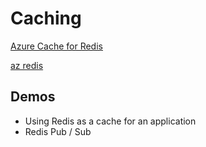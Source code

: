 # Caching

[Azure Cache for Redis](https://docs.microsoft.com/en-us/azure/azure-cache-for-redis/cache-overview)

[az redis](https://docs.microsoft.com/en-us/cli/azure/redis?view=azure-cli-latest)

## Demos

- Using Redis as a cache for an application
- Redis Pub / Sub
